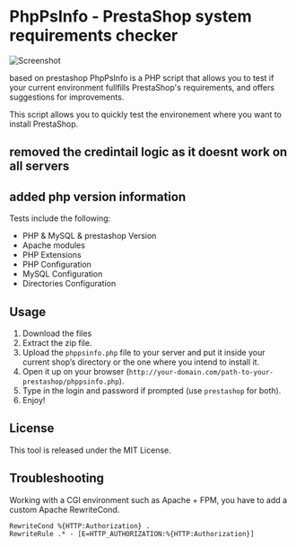 # PhpPsInfo - PrestaShop system requirements checker

![Screenshot](https://devdocs.prestashop.com/1.7/basics/installation/img/phppsinfo.jpg)

based on prestashop PhpPsInfo is a PHP script that allows you to test if your current environment fullfills PrestaShop's requirements, and offers suggestions for improvements.

This script allows you to quickly test the environement where you want to install PrestaShop.

## removed the credintail logic as it doesnt work on all servers 
## added  php version information 

Tests include the following:
	
* PHP & MySQL & prestashop Version
* Apache modules
* PHP Extensions
* PHP Configuration
* MySQL Configuration
* Directories Configuration

##  Usage

1. Download the files 
2. Extract the zip file.
3. Upload the `phppsinfo.php` file to your server and put it inside your current shop’s directory or the one where you intend to install it.
4. Open it up on your browser (`http://your-domain.com/path-to-your-prestashop/phppsinfo.php`).
5. Type in the login and password if prompted (use `prestashop` for both).
6. Enjoy!

## License

This tool is released under the MIT License.

## Troubleshooting

Working with a CGI environment such as Apache + FPM, you have to add a custom Apache RewriteCond.

```
RewriteCond %{HTTP:Authorization} .
RewriteRule .* - [E=HTTP_AUTHORIZATION:%{HTTP:Authorization}]
```
